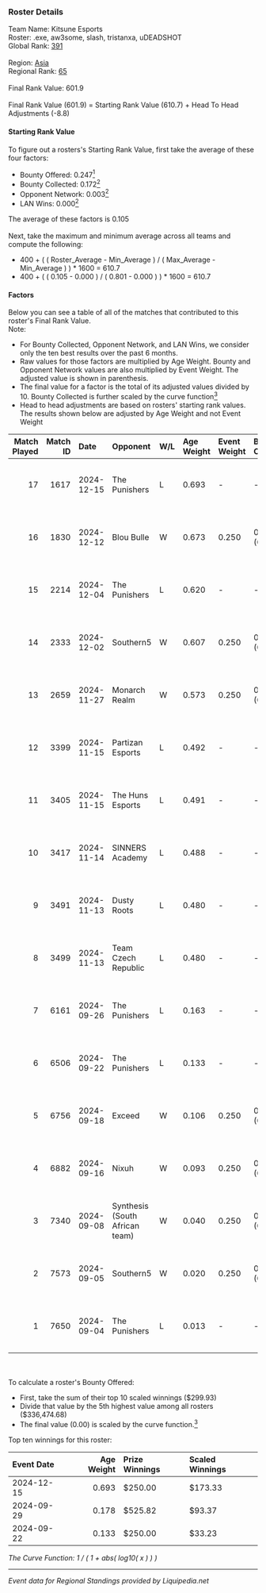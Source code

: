 ### Roster Details<br />
Team Name: Kitsune Esports<br />
Roster: .exe, aw3some, slash, tristanxa, uDEADSHOT<br />
Global Rank: [391](../standings_global.md)<br />
<br />
Region: [Asia]( ../standings_asia.md)<br />
Regional Rank: [65]( ../standings_asia.md)<br />
<br />
Final Rank Value:  601.9<br />
<br />
Final Rank Value (601.9) = Starting Rank Value (610.7) + Head To Head Adjustments (-8.8)<br />

#### Starting Rank Value<br />
To figure out a rosters's Starting Rank Value, first take the average of these four factors:<br />
- Bounty Offered: 0.247[<sup>1</sup>](#table2)
- Bounty Collected: 0.172[<sup>2</sup>](#table1)
- Opponent Network: 0.003[<sup>2</sup>](#table1)
- LAN Wins: 0.000[<sup>2</sup>](#table1)

The average of these factors is 0.105<br />
<br />
Next, take the maximum and minimum average across all teams and compute the following:<br />
- 400 + ( ( Roster_Average - Min_Average ) / ( Max_Average - Min_Average ) ) * 1600 = 610.7
- 400 + ( ( 0.105 - 0.000 ) / ( 0.801 - 0.000 ) ) * 1600 = 610.7


#### Factors<br />
Below you can see a table of all of the matches that contributed to this roster's Final Rank Value.<br />
Note:<br />

- For Bounty Collected, Opponent Network, and LAN Wins, we consider only the ten best results over the past 6 months.
- Raw values for those factors are multiplied by Age Weight. Bounty and Opponent Network values are also multiplied by Event Weight. The adjusted value is shown in parenthesis.
- The final value for a factor is the total of its adjusted values divided by 10. Bounty Collected is further scaled by the curve function[<sup>3</sup>](#curveFunction)
- Head to head adjustments are based on rosters' starting rank values. The results shown below are adjusted by Age Weight and not Event Weight
<span id="table1"></span><br />


| Match Played | Match ID | Date       | Opponent                       | W/L | Age Weight | Event Weight | Bounty Collected | Opponent Network | LAN Wins  | H2H Adj. | Roster                                     |
| -: | -: | :- | :- | :- | :- | :- | :- | :- | :- | -: | :- |
|           17 |     1617 | 2024-12-15 | The Punishers                  | L   | 0.693      | -            | -                | -                | -         |    -7.85 | .exe, aw3some, slash, tristanxa, uDEADSHOT |
|           16 |     1830 | 2024-12-12 | Blou Bulle                     | W   | 0.673      | 0.250        | 0.000 (0.000)    | 0.086 (0.015)    | 0 (0.000) |    10.65 | .exe, aw3some, slash, tristanxa, uDEADSHOT |
|           15 |     2214 | 2024-12-04 | The Punishers                  | L   | 0.620      | -            | -                | -                | -         |    -7.14 | .exe, aw3some, slash, tristanxa, uDEADSHOT |
|           14 |     2333 | 2024-12-02 | Southern5                      | W   | 0.607      | 0.250        | 0.000 (0.000)    | 0.056 (0.008)    | 0 (0.000) |     9.20 | .exe, aw3some, slash, tristanxa, uDEADSHOT |
|           13 |     2659 | 2024-11-27 | Monarch Realm                  | W   | 0.573      | 0.250        | 0.000 (0.000)    | 0.027 (0.004)    | 0 (0.000) |     4.54 | .exe, aw3some, slash, tristanxa, uDEADSHOT |
|           12 |     3399 | 2024-11-15 | Partizan Esports               | L   | 0.492      | -            | -                | -                | -         |    -1.03 | .exe, aw3some, slash, tristanxa, uDEADSHOT |
|           11 |     3405 | 2024-11-15 | The Huns Esports               | L   | 0.491      | -            | -                | -                | -         |    -2.04 | .exe, aw3some, slash, tristanxa, uDEADSHOT |
|           10 |     3417 | 2024-11-14 | SINNERS Academy                | L   | 0.488      | -            | -                | -                | -         |    -5.24 | .exe, aw3some, slash, tristanxa, uDEADSHOT |
|            9 |     3491 | 2024-11-13 | Dusty Roots                    | L   | 0.480      | -            | -                | -                | -         |    -4.73 | .exe, aw3some, slash, tristanxa, uDEADSHOT |
|            8 |     3499 | 2024-11-13 | Team Czech Republic            | L   | 0.480      | -            | -                | -                | -         |    -5.23 | .exe, aw3some, slash, tristanxa, uDEADSHOT |
|            7 |     6161 | 2024-09-26 | The Punishers                  | L   | 0.163      | -            | -                | -                | -         |    -2.07 | .exe, aw3some, slash, tristanxa, uDEADSHOT |
|            6 |     6506 | 2024-09-22 | The Punishers                  | L   | 0.133      | -            | -                | -                | -         |    -1.70 | .exe, aw3some, slash, tristanxa, uDEADSHOT |
|            5 |     6756 | 2024-09-18 | Exceed                         | W   | 0.106      | 0.250        | 0.002 (0.000)    | 0.017 (0.000)    | 0 (0.000) |     1.76 | .exe, aw3some, slash, tristanxa, uDEADSHOT |
|            4 |     6882 | 2024-09-16 | Nixuh                          | W   | 0.093      | 0.250        | 0.000 (0.000)    | 0.009 (0.000)    | 0 (0.000) |     1.40 | .exe, aw3some, slash, tristanxa, uDEADSHOT |
|            3 |     7340 | 2024-09-08 | Synthesis (South African team) | W   | 0.040      | 0.250        | 0.000 (0.000)    | 0.000 (0.000)    | 0 (0.000) |     0.55 | .exe, aw3some, slash, tristanxa, uDEADSHOT |
|            2 |     7573 | 2024-09-05 | Southern5                      | W   | 0.020      | 0.250        | 0.000 (0.000)    | 0.056 (0.000)    | 0 (0.000) |     0.29 | .exe, aw3some, slash, tristanxa, uDEADSHOT |
|            1 |     7650 | 2024-09-04 | The Punishers                  | L   | 0.013      | -            | -                | -                | -         |    -0.17 | .exe, aw3some, slash, tristanxa, uDEADSHOT |

<br />
<span id="table2"></span><br />
To calculate a roster's Bounty Offered:<br />

- First, take the sum of their top 10 scaled winnings ($299.93)
- Divide that value by the 5th highest value among all rosters ($336,474.68)
- The final value (0.00) is scaled by the curve function.[<sup>3</sup>](#curveFunction)

Top ten winnings for this roster:<br />

| Event Date | Age Weight | Prize Winnings | Scaled Winnings |
| :- | -: | :- | :- |
| 2024-12-15 |      0.693 | $250.00        | $173.33         |
| 2024-09-29 |      0.178 | $525.82        | $93.37          |
| 2024-09-22 |      0.133 | $250.00        | $33.23          |


<span id="curveFunction"></span>_The Curve Function: 1 / ( 1 + abs( log10( x ) ) )_<br />

---
_Event data for Regional Standings provided by Liquipedia.net_<br />
